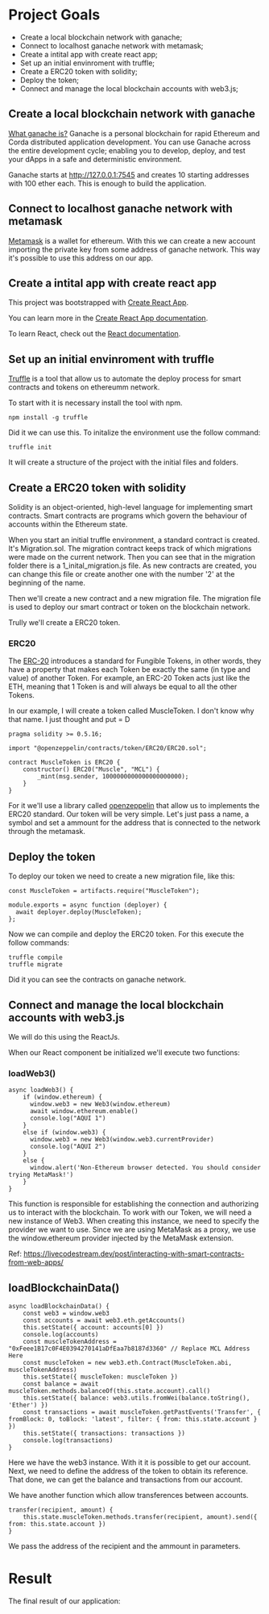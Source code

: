 # Project Goals
- Create a local blockchain network with ganache;
- Connect to localhost ganache network with metamask;
- Create a intital app with create react app;
- Set up an initial envinroment with truffle;
- Create a ERC20 token with solidity;
- Deploy the token;
- Connect and manage the local blockchain accounts with web3.js;

## Create a local blockchain network with ganache

[What ganache is?](https://www.trufflesuite.com/docs/ganache/overview)
Ganache is a personal blockchain for rapid Ethereum and Corda distributed application development. You can use Ganache across the entire development cycle; enabling you to develop, deploy, and test your dApps in a safe and deterministic environment. 

Ganache starts at http://127.0.0.1:7545 and creates 10 starting addresses with 100 ether each.
This is enough to build the application.

## Connect to localhost ganache network with metamask

[Metamask](https://metamask.io/) is a wallet for ethereum. 
With this we can create a new account importing the private key from some address of ganache network.
This way it's possible to use this address on our app.

## Create a intital app with create react app

This project was bootstrapped with [Create React App](https://github.com/facebook/create-react-app).

You can learn more in the [Create React App documentation](https://facebook.github.io/create-react-app/docs/getting-started).

To learn React, check out the [React documentation](https://reactjs.org/).


## Set up an initial envinroment with truffle

[Truffle](https://www.trufflesuite.com/) is a tool that allow us to automate the deploy process for smart contracts and tokens on ethereumm network.

To start with it is necessary install the tool with npm.
```
npm install -g truffle
```

Did it we can use this. To initalize the environment use the follow command:
```
truffle init
```
It will create a structure of the project with the initial files and folders.


## Create a ERC20 token with solidity
Solidity is an object-oriented, high-level language for implementing smart contracts. 
Smart contracts are programs which govern the behaviour of accounts within the Ethereum state.

When you start an initial truffle environment, a standard contract is created. It's Migration.sol.
The migration contract keeps track of which migrations were made on the current network.
Then you can see that in the migration folder there is a 1_inital_migration.js file. As new contracts are
created, you can change this file or create another one with the number '2' at the beginning of the name.

Then we'll create a new contract and a new migration file. The migration file is used to deploy our smart contract
or token on the blockchain network.

Trully we'll create a ERC20 token. 

### ERC20
The [ERC-20](https://ethereum.org/en/developers/docs/standards/tokens/erc-20/) introduces a standard for Fungible Tokens, in other words, they have a property that makes each Token be exactly the same (in type and value) of another Token. For example, an ERC-20 Token acts just like the ETH, meaning that 1 Token is and will always be equal to all the other Tokens.

In our example, I will create a token called MuscleToken. I don't know why that name. I just thought and put = D

```
pragma solidity >= 0.5.16;

import "@openzeppelin/contracts/token/ERC20/ERC20.sol";

contract MuscleToken is ERC20 {
    constructor() ERC20("Muscle", "MCL") {
        _mint(msg.sender, 1000000000000000000000);
    }
}
```

For it we'll use a library called [openzeppelin](https://www.npmjs.com/package/@openzeppelin/contracts) that allow us to implements the ERC20 standard.
Our token will be very simple. Let's just pass a name, a symbol and set a ammount for the address
that is connected to the network through the metamask.

## Deploy the token
To deploy our token we need to create a new migration file, like this:
```
const MuscleToken = artifacts.require("MuscleToken");

module.exports = async function (deployer) {
  await deployer.deploy(MuscleToken);  
};
```
Now we can compile and deploy the ERC20 token. For this execute the follow commands:
```
truffle compile
truffle migrate
```

Did it you can see the contracts on ganache network.

## Connect and manage the local blockchain accounts with web3.js
We will do this using the ReactJs.

When our React component be initialized we'll execute two functions:

### loadWeb3() 

```
async loadWeb3() {
    if (window.ethereum) {
      window.web3 = new Web3(window.ethereum)
      await window.ethereum.enable()
      console.log("AQUI 1")
    }
    else if (window.web3) {
      window.web3 = new Web3(window.web3.currentProvider)
      console.log("AQUI 2")
    }
    else {
      window.alert('Non-Ethereum browser detected. You should consider trying MetaMask!')
    }
}
```

This function is responsible for establishing the connection and authorizing us to interact with the blockchain.
To work with our Token, we will need a new instance of Web3. When creating this instance, we need to specify the provider we want to use. Since we are using MetaMask as a proxy, we use the window.ethereum provider injected by the MetaMask extension.

Ref: https://livecodestream.dev/post/interacting-with-smart-contracts-from-web-apps/

## loadBlockchainData()

```
async loadBlockchainData() {
    const web3 = window.web3
    const accounts = await web3.eth.getAccounts()
    this.setState({ account: accounts[0] })
    console.log(accounts)
    const muscleTokenAddress = "0xFeee1B17c0F4E0394270141aDfEaa7b8187d3360" // Replace MCL Address Here
    const muscleToken = new web3.eth.Contract(MuscleToken.abi, muscleTokenAddress)
    this.setState({ muscleToken: muscleToken })
    const balance = await muscleToken.methods.balanceOf(this.state.account).call()
    this.setState({ balance: web3.utils.fromWei(balance.toString(), 'Ether') })
    const transactions = await muscleToken.getPastEvents('Transfer', { fromBlock: 0, toBlock: 'latest', filter: { from: this.state.account } })
    this.setState({ transactions: transactions })
    console.log(transactions)
}
```

Here we have the web3 instance. With it it is possible to get our account.
Next, we need to define the address of the token to obtain its reference.
That done, we can get the balance and transactions from our account.

We have another function which allow transferences between accounts.

```
transfer(recipient, amount) {
    this.state.muscleToken.methods.transfer(recipient, amount).send({ from: this.state.account })
}
```
We pass the address of the recipient and the ammount in parameters.

# Result

The final result of our application:


